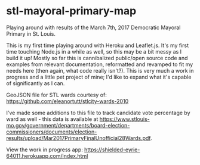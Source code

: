 # stl-mayoral-primary-map
Playing around with results of the March 7th, 2017 Democratic Mayoral Primary in St. Louis.

This is my first time playing around with Heroku and Leaflet.js. It's my first time touching Node.js in a while as well, so this may be a bit messy as I build it up! Mostly so far this is cannibalized public/open source code and examples from relevant documentation, reformatted and revamped to fit my needs here (then again, what code really isn't?). This is very much a work in progress and a little pet project of mine; I'd like to expand what it's capable of significantly as I can.

GeoJSON file for STL wards courtesy of: https://github.com/eleanortutt/stlcity-wards-2010

I've made some additions to this file to track candidate vote percentage by ward as well - this data is available at https://www.stlouis-mo.gov/government/departments/board-election-commissioners/documents/election-results/upload/Mar2017PrimaryFinalUnofficial28Wards.pdf.

View the work in progress app: https://shielded-eyrie-64011.herokuapp.com/index.html